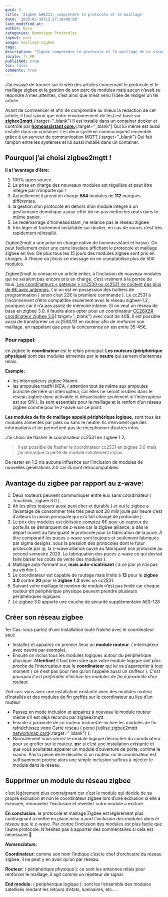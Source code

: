 ```yaml
---
guid: 3
title: 'Zigbee &#8211; comprendre le protocole et le maillage'
date: '2020-02-10T13:17:10+00:00'
last_modified_at:
author: Nico
categories: Domotique Protocoles
layout: post
image: maillage-zigbee
tags:
description: "Zigbee comprendre le protocole et le maillage de ce standard"
locale: fr_FR
published: true
toc: false
comments: true
---
```


J’ai essayé de trouver sur le web des articles concernant le protocole et le maillage zigbee et la gestion de son parc de modules mais aucun n’avait su répondre à mes attentes, c’est ainsi que m’est venu l’idée de rédiger un tel article.

Avant de commencer et afin de comprendre au mieux la rédaction de cet article, il faut savoir que notre environnement de test est basé sur [**zigbee2mqtt.**](https://www.zigbee2mqtt.io/){:target="_blank"} Il est installé dans un container docker et contrôlé par [**homeassistant core.**](https://www.home-assistant.io/){:target="_blank"} Qui lui même est aussi installé dans un container. Les deux système communiquent ensemble grâce à un serveur de communication [MQTT.](http://mqtt.org/){:target="_blank"} Qui fait tampon entre les systèmes et lui aussi installé dans un container.

## Pourquoi j’ai choisi zigbee2mgtt !

**il a l’avantage d’être:**

1. 100% open source.
2. La prise en charge des nouveaux modules est régulière et peut être intégré par n’importe qui !
3. Actuellement il prend en charge **584** modules de **112** marques différentes.
4. la gestion d’un protocole en dehors d’un module intégré à un gestionnaire domotique a pour effet de ne pas mettre les œufs dans le même panier.
5. Le redémarrage d’homeassistant ,ne relance pas le réseau zigbee
6. très léger et facilement installable sur docker, en cas de soucis c’est très rapidement réinstallé.

Zigbee2mqtt a une prise en charge native de homeassistant et hassio. On peut facilement créer une carte lovelace affichant le protocole et maillage zigbee en live. De plus tous les 15 jours des modules zigbee sont pris en charges. À l’heure où j’écris ce message on en comptabilise plus de 500 modules.

Zigbee2mqtt.io consacre un article entier, à l’inclusion de nouveau modules qui ne seraient pas encore pris en charge, c’est vraiment à la portée de tous.[ Les coordinateurs « gateway » cc2530 ou cc2531 ne coûtent pas plus de 6€ avec antennes](https://www.haade.fr/produit/cle-sniffer-zigbee-cc2531-avec-antenne/), ( si on est en possession des boîtiers de programmation ) sinon c’est 22€ la première commande ). Le cc2531 à l’inconvénient d’être compatible seulement avec le réseau zigbee-1.2, pourquoi: car il n’a pas assez de mémoire interne. Si on veut un réseau de base en zigbee 3.0, il faudra alors opter pour un coordinateur [CC26X2R coordinateur zigbee 3.0](https://www.ti.com/tool/LAUNCHXL-CC26X2R1){:target="_blank"} avec coût de 40$. Il est possible aussi de transformer un cc2530/31 en routeur afin de renforcer son maillage. en rappelant que pour la concurrence on est entre 35-45€.

### Pour rappel:

en zigbee le **coordinateur** est le relais principal. **Les routeurs (périphérique physique)** sont des modules alimentés par le **neutre** qui servent d’antennes relais.

**Exemple:**

- les interrupteurs zigbee Xiaomi.
- les ampoules tradfri IKEA, ( attention tout de même aux ampoules branché derrière un interrupteur, car elles ne seront visibles dans le réseau zigbee donc activable et désactivable seulement si l’interrupteur est sur ON ). ils sont essentiels pour le maillage et le renfort d’un réseau zigbee comme pour le z-wave sur ce point.

**Les modules de fin de maillage appelé périphérique logique,** sont tous les modules alimentés par piles ou sans le neutre. Ils n’envoient que des informations et ne permettent pas de réceptionner d’autres infos.

J’ai choisi de flasher le coordinateur cc2531 en zigbee 1.2,

> Il est possible de flasher le coordinateur cc2531 en zigbee 3.0 mais j’ai remarqué la perte de module initialement inclus.

De rester en 1.2 n’a aucune influence sur l’inclusion de modules de nouvelles générations 3.0 car ils sont rétrocompatibles.

## **Avantage du zigbee par rapport au z-wave:**

1. Deux routeurs peuvent communiquer entre eux sans coordinateur ( Touchlink, zigbee 3.0 ).
2. Ah les piles toujours aussi peut cher et durable ( et oui le zigbee a l’avantage de consommer très très peut soit 20 milli joule par heure c’est d’ailleurs la raison principale qui m’a fait changé de protocole ).
3. Le prix des modules est dérisoire comptez 6€ pour un capteur de porte.Ils se démarquent de z-wave car la zigbee alliance, a dès le départ ouvert au fabriquant le protocole pour la fabrication de la puce. À titre comparatif les puces z-wave sont toujours et seulement fabriqués par sigma designs. sous la pression des protocoles dont le futur protocole par ip, la z-wave alliance ouvre au fabriquant son protocole au second semestre 2020. La fabriquation des puces z-wave ce qui devrait faire baiser les coûts de vente des modules ).
4. Maillage auto-formant oui, **mais auto-cicatrisant** ( a ce jour je n’ai pas pu vérifier ).
5. Le coordinateur est capable de routage mais limité à **13** pour le **zigbee 3.0** contre **20** pour le **zigbee 1.2** avec un cc2531.
6. Suivant votre maillage le nombre de module n’est pas limité car chaque routeur dit périphérique physique peuvent prendre plusieurs périphériques logiques.
7. Le zigbee 3.0 apporte une couche de sécurité supplémentaire AES-128

## Créer son réseau zigbee

1er Cas: vous partez d’une installation toute fraîche avec le coordinateur seul:

- Installez et appairez en premier lieux un **module routeur**. ( interrupteur avec neutre par exemple).
- Ensuite on inclus tous les modules logiques autour du périphérique physique. A**ttention!** il faut bien sûre que votre module logique *soit plus proche* de l’interrupteur que le **coordinateur** qui lui va s’approprier à tout moment ( ce n’est pas pour rien qu’on l’appelle aussi un sniffeur ). *C’est pourquoi il est préférable d’inclure les modules de fin à proximité d’un routeur.*

2nd cas: vous avec une installation existante avec des modules routeur d’installés et des modules de fin greffés sur le coordinateur au lieu d’un routeur

- Passez en mode inclusion et appairez à nouveau le module routeur même s’il est déjà reconnu par zigbee2mqtt.
- Ensuite à proximité de ce routeur inclure/ré-inclure les modules de fin rafraîchissez votre Carte réseau ( perso j’utilise [zigbee2mqtt networkmap card](https://github.com/azuwis/zigbee2mqtt-networkmap){:target="_blank"} ).
- Normalement vous verrez le module logique décrocher du coordinateur pour se greffer sur le routeur. **ps:** si c’est une installation existante et que vous souhaitez appairer un module d’ouverture de porte, comme le xiaomi. Pas la peine de le décoller si un routeur ou le coordinateur est suffisamment proche alors une simple inclusion suffiras à injecter le module dans le réseau.

## Supprimer un module du réseau zigbee

c’est légèrement plus contraignant car c’est le module qui décide de sa propre exclusion et non le coordinateur zigbee lors d’une exclusion si elle a échouée, renouvelez l’exclusion et réveillez votre module a exclure.

**En conclusion:** le protocole et maillage Zigbee est légèrement plus contraignant à mettre en place *mise à part l’inclusion des modules dans le réseau* que le z-wave. Par contre l’inclusion des modules est plus facile que l’autre protocole. N’hésitez pas à apporter des commentaires si cela est nécessaire 🙂

***Nomenclature:***

**Coordinateur:** comme son nom l’indique c’est le chef d’orchestre du réseau zigbee, il ne peut y en avoir qu’un par réseau.

**Routeur:** ( périphérique physique ): ce sont les antennes relais pour renforcer le maillage, il agit comme un répéteur de signal.

**End module:** ( périphérique logique ): sont les l’ensemble des modules satellisés rendant les retours d’états, luminaires, etc… .
